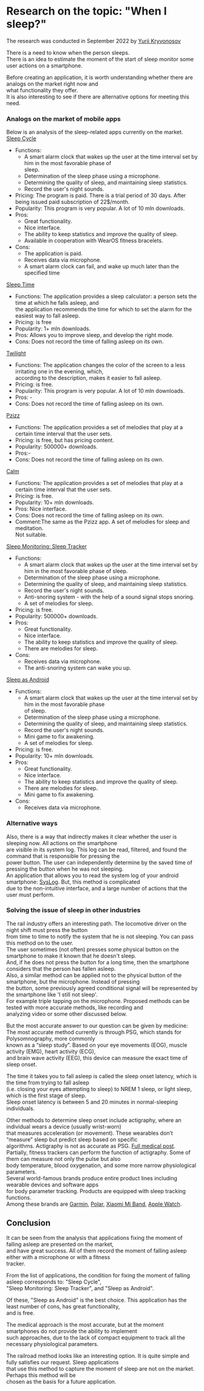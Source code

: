 # Research on the topic: "When I sleep?"
The research was conducted in September 2022 by [Yurii Kryvonosov](https://github.com/Yura-0)<br>

There is a need to know when the person sleeps.<br>
There is an idea to estimate the moment of the start of sleep monitor some user actions on a smartphone.<br>


Before creating an application, it is worth understanding whether there are analogs on the market right now
and<br>
what functionality they offer.<br>
It is also interesting to see if there are alternative options for meeting this need.<br>

### Analogs on the market of mobile apps

  Below is an analysis of the sleep-related apps currently on the market.<br>
[Sleep Cycle](https://play.google.com/store/apps/details?id=com.northcube.sleepcycle)<br>
+ Functions:
   + A smart alarm clock that wakes up the user at the time interval set by him in the most favorable phase of<br>
    sleep.
   + Determination of the sleep phase using a microphone.
   + Determining the quality of sleep, and maintaining sleep statistics.
   + Record the user's night sounds.
+ Pricing: The program is paid. There is a trial period of 30 days. After being issued
paid subscription of 22$/month.
+ Popularity: This program is very popular. A lot of 10 mln downloads.
+ Pros:
   + Great functionality.
   + Nice interface.
   + The ability to keep statistics and improve the quality of sleep.
   + Available in cooperation with WearOS fitness bracelets.
+ Cons:
   + The application is paid.
   + Receives data via microphone.
   + A smart alarm clock can fail, and wake up much later than the specified time<br>
  
[Sleep Time](https://play.google.com/store/apps/details?id=ru.olegfilimonov.sleeptime)

+ Functions: The application provides a sleep calculator: a person sets the time at which he falls asleep, and<br>
 the application recommends the time for which to set the alarm for the easiest way to fall asleep.
+ Pricing: is free
+ Popularity: 1+ mln downloads.
+ Pros: Allows you to improve sleep, and develop the right mode.
+ Cons: Does not record the time of falling asleep on its own.

[Twilight](https://play.google.com/store/apps/details?id=com.urbandroid.lux)

+ Functions: The application changes the color of the screen to a less irritating one in the evening, which,<br>
 according to the description, makes it easier to fall asleep.
+ Pricing: is free.
+ Popularity: This program is very popular. A lot of 10 mln downloads.
+ Pros: -
+ Cons: Does not record the time of falling asleep on its own.

[Pzizz](https://play.google.com/store/apps/details?id=com.pzizz.android)

+ Functions: The application provides a set of melodies that play at a certain time interval that the user sets.
+ Pricing: is free, but has pricing content. 
+ Popularity: 500000+ downloads.
+ Pros:-
+ Cons: Does not record the time of falling asleep on its own.

[Calm](https://play.google.com/store/apps/details?id=com.calm.android)

+ Functions: The application provides a set of melodies that play at a certain time interval that the user sets.
+ Pricing: is free.
+ Popularity: 10+ mln downloads.
+ Pros: Nice interface.
+ Cons: Does not record the time of falling asleep on its own.
+ Comment:The same as the Pzizz app. A set of melodies for sleep and meditation.<br>
Not suitable.

 [Sleep Monitoring: Sleep Tracker](https://play.google.com/store/apps/details?id=sleeptrakcer.sleeprecorder.sleepapp.sleep)

+ Functions:
   + A smart alarm clock that wakes up the user at the time interval set by him in the most favorable phase of sleep.
   + Determination of the sleep phase using a microphone.
   + Determining the quality of sleep, and maintaining sleep statistics.
   + Record the user's night sounds.
   + Anti-snoring system - with the help of a sound signal stops snoring. 
   + A set of melodies for sleep.
+ Pricing: is free.
+ Popularity: 500000+ downloads.
+ Pros: 
   + Great functionality.
   + Nice interface.
   + The ability to keep statistics and improve the quality of sleep.
   + There are melodies for sleep.
+ Cons:
   + Receives data via microphone.
   + The anti-snoring system can wake you up.

[Sleep as Android](https://play.google.com/store/apps/details?id=com.urbandroid.sleep)

+ Functions:
   + A smart alarm clock that wakes up the user at the time interval set by him in the most favorable phase<br>
   of sleep.
   + Determination of the sleep phase using a microphone.
   + Determining the quality of sleep, and maintaining sleep statistics.
   + Record the user's night sounds.
   + Mini game to fix awakening.
   + A set of melodies for sleep.
+ Pricing: is free.
+ Popularity: 10+ mln downloads.
+ Pros:
  + Great functionality.
   + Nice interface.
   + The ability to keep statistics and improve the quality of sleep.
   + There are melodies for sleep.
   + Mini game to fix awakening.
+ Cons:
  + Receives data via microphone.

### Alternative ways

Also, there is a way that indirectly makes it clear whether the user is sleeping now. All actions on the smartphone<br>
are visible in its system log. This log can be read, filtered, and found the command that is responsible for pressing the<br>
power button. The user can independently determine by the saved time of pressing the button when he was not sleeping.<br>
An application that allows you to read the system log of your android smartphone: [SysLog](https://play.google.com/store/apps/details?id=com.tortel.syslog). But, this method is complicated<br>
due to the non-intuitive interface, and a large number of actions that the user must perform.

### Solving the issue of sleep in other industries
The rail industry offers an interesting path. The locomotive driver on the night shift must press the button<br>
from time to time to notify the system that he is not sleeping. You can pass this method on to the user.<br>
The user sometimes (not often) presses some physical button on the smartphone to make it known that he doesn't sleep.<br>
And, if he does not press the button for a long time, then the smartphone considers that the person has fallen asleep.<br>
Also, a similar method can be applied not to the physical button of the smartphone, but the microphone. Instead of pressing<br>
the button, some previously agreed conditional signal will be represented by the smartphone like 'I still not sleep'.<br>
For example triple tapping on the microphone. Proposed methods can be tested with more accurate methods, like recording and<br>
analyzing video or some other discussed below.

But the most accurate answer to our question can be given by medicine:<br>
The most accurate method currently is through PSG, which stands for Polysomnography, more commonly<br>
known as a “sleep study”. Based on your eye movements (EOG), muscle activity (EMG), heart activity (ECG),<br>
and brain wave activity (EEG), this device can measure the exact time of sleep onset.

The time it takes you to fall asleep is called the sleep onset latency, which is the time from trying to fall asleep<br>
(i.e. closing your eyes attempting to sleep) to NREM 1 sleep, or light sleep, which is the first stage of sleep.<br>
Sleep onset latency is between 5 and 20 minutes in normal-sleeping individuals.

Other methods to determine sleep onset include actigraphy, where an individual wears a device (usually wrist-worn)<br>
that measures acceleration (or movement). These wearables don’t “measure” sleep but predict sleep based on specific<br>
algorithms. Actigraphy is not as accurate as PSG.
[Full medical post](https://play.google.com/store/apps/details?id=com.urbandroid.sleep).<br>
Partially, fitness trackers can perform the function of actigraphy. Some of them can measure not only the pulse but also<br>
body temperature, blood oxygenation, and some more narrow physiological parameters.<br>
Several world-famous brands produce entire product lines including wearable devices and software apps<br>
for body parameter tracking. Products are equipped with sleep tracking functions.<br>
Among these brands are [Garmin](https://www.garmin.com/), [Polar](https://www.polar.com/), [Xiaomi Mi Band](https://www.mi.com/global/miband), [Apple Watch](https://www.apple.com/watch/).

## Conclusion

It can be seen from the analysis that applications fixing the moment of falling asleep are presented on the market,<br>
and have great success. All of them record the moment of falling asleep either with a microphone or with a fitness<br>
tracker.

From the list of applications, the condition for fixing the moment of falling asleep corresponds to: "Sleep Cycle",<br>
"Sleep Monitoring: Sleep Tracker", and "Sleep as Android". 

Of these, "Sleep as Android" is the best choice. This application has the least number of cons, has great functionality,<br>
and is free.

The medical approach is the most accurate, but at the moment smartphones do not provide the ability to implement<br>
such approaches, due to the lack of compact equipment to track all the necessary physiological parameters.

The railroad method looks like an interesting option. It is quite simple and fully satisfies our request. Sleep applications<br>
that use this method to capture the moment of sleep are not on the market. Perhaps this method will be<br>
chosen as the basis for a future application.



